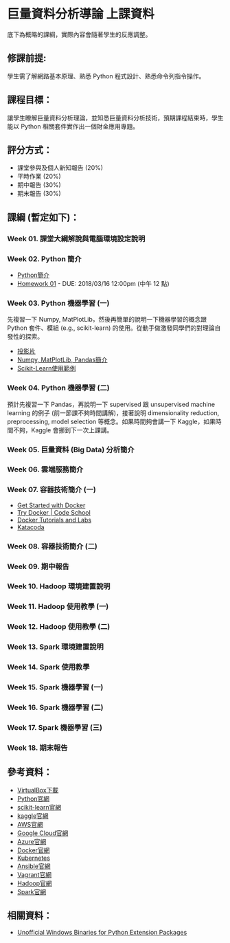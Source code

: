 # 巨量資料分析導論 上課資料

底下為概略的課綱，實際內容會隨著學生的反應調整。

## 修課前提:

學生需了解網路基本原理、熟悉 Python 程式設計、熟悉命令列指令操作。 

## 課程目標：

讓學生瞭解巨量資料分析理論，並知悉巨量資料分析技術，預期課程結束時，學生能以 Python 相關套件實作出一個財金應用專題。

## 評分方式：

* 課堂參與及個人新知報告 (20%)
* 平時作業 (20%)
* 期中報告 (30%)
* 期末報告 (30%)

## 課綱 (暫定如下)：

### Week 01. 課堂大綱解說與電腦環境設定說明

### Week 02. Python 簡介

* [Python簡介](https://github.com/victorgau/Python_Basics)
* [Homework 01](https://github.com/victorgau/BigData20180301/tree/master/Homework01) - DUE: 2018/03/16 12:00pm (中午 12 點)

### Week 03. Python 機器學習 (一)

先複習一下 Numpy, MatPlotLib，然後再簡單的說明一下機器學習的概念跟 Python 套件、模組 (e.g., scikit-learn) 的使用。從動手做激發同學們的對理論自發性的探索。

* [投影片](http://bit.ly/2FDEvCH)
* [Numpy, MatPlotLib, Pandas簡介](https://goo.gl/YcsKxt)
* [Scikit-Learn使用範例](https://goo.gl/BRYJz6)

### Week 04. Python 機器學習 (二)

預計先複習一下 Pandas，再說明一下 supervised 跟 unsupervised machine learning 的例子 (前一節課不夠時間講解)，接著說明 dimensionality reduction, preprocessing, model selection 等概念。如果時間夠會講一下 Kaggle，如果時間不夠，Kaggle 會挪到下一次上課講。

### Week 05. 巨量資料 (Big Data) 分析簡介

### Week 06. 雲端服務簡介

### Week 07. 容器技術簡介 (一)

* [Get Started with Docker](https://docs.docker.com/get-started/)
* [Try Docker | Code School](https://www.codeschool.com/courses/try-docker)
* [Docker Tutorials and Labs](https://github.com/docker/labs)
* [Katacoda](https://www.katacoda.com/)

### Week 08. 容器技術簡介 (二)

### Week 09. 期中報告

### Week 10. Hadoop 環境建置說明

### Week 11. Hadoop 使用教學 (一)

### Week 12. Hadoop 使用教學 (二)

### Week 13. Spark 環境建置說明

### Week 14. Spark 使用教學

### Week 15. Spark 機器學習 (一)

### Week 16. Spark 機器學習 (二)

### Week 17. Spark 機器學習 (三)

### Week 18. 期末報告

## 參考資料：

* [VirtualBox下載](https://www.virtualbox.org/wiki/Downloads)
* [Python官網](https://www.python.org/)
* [scikit-learn官網](http://scikit-learn.org/stable/)
* [kaggle官網](https://www.kaggle.com/)
* [AWS官網](https://aws.amazon.com/tw/)
* [Google Cloud官網](https://cloud.google.com/)
* [Azure官網](https://azure.microsoft.com/zh-tw/)
* [Docker官網](https://www.docker.com/)
* [Kubernetes](https://kubernetes.io/)
* [Ansible官網](https://www.ansible.com/)
* [Vagrant官網](https://www.vagrantup.com/)
* [Hadoop官網](http://hadoop.apache.org/)
* [Spark官網](https://spark.apache.org/)

## 相關資料：

* [Unofficial Windows Binaries for Python Extension Packages](https://www.lfd.uci.edu/~gohlke/pythonlibs/)